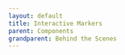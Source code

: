 ```yaml
---
layout: default
title: Interactive Markers
parent: Components
grandparent: Behind the Scenes
---
```

